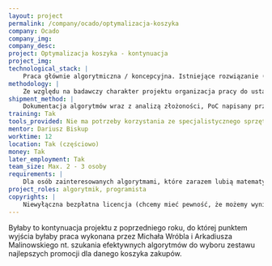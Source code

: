 ```yaml
---
layout: project
permalink: /company/ocado/optymalizacja-koszyka
company: Ocado
company_img:
company_desc:
project: Optymalizacja koszyka - kontynuacja
project_img:
technological_stack: |
    Praca głównie algorytmiczna / koncepcyjna. Istniejące rozwiązanie (PoC) jest napisane w Javie.
methodology: |
    Ze względu na badawczy charakter projektu organizacja pracy do ustalenia ze studentami.
shipment_method: |
    Dokumentacja algorytmów wraz z analizą złożoności, PoC napisany przy użyciu dowolnego języka programowania, ewentualnie oparcie się na istniejącym rozwiązaniu w Javie.
training: Tak
tools_provided: Nie ma potrzeby korzystania ze specjalistycznego sprzętu
mentor: Dariusz Biskup
worktime: 12
location: Tak (częściowo)
money: Tak
later_employment: Tak
team_size: Max. 2­ - 3 osoby
requirements: |
    Dla osób zainteresowanych algorytmami, które zarazem lubią matematykę, a w szczególności kombinatorykę (projekt niekoniecznie dla informatyków!). Praca nad projektem będzie wymagała zagłębienia się w nietrywialne zagadnienia kombinatoryczne od strony matematycznej i w problemy NP­trudne od strony algorytmicznej. Przed rozpoczęciem projektu chcemy dokonać pewnej prostej weryfikacji kandydatów.
project_roles: algorytmik, programista
copyrights: |
    Niewyłączna bezpłatna licencja (chcemy mieć pewność, że możemy wyniki pracy wykorzystać w naszych projektach)
---
```

Byłaby to kontynuacja projektu z poprzedniego roku, do której punktem wyjścia byłaby praca wykonana przez Michała Wróbla i Arkadiusza Malinowskiego nt. szukania efektywnych algorytmów do wyboru zestawu najlepszych promocji dla danego koszyka zakupów.